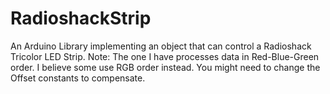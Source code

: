 RadioshackStrip
===============

An Arduino Library implementing an object that can control a Radioshack Tricolor LED Strip.  Note: The one I have processes data in Red-Blue-Green order.  I believe some use RGB order instead.  You might need to change the Offset constants to compensate.
